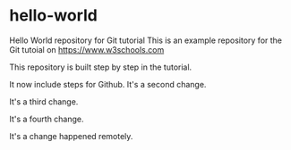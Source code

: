# hello-world
Hello World repository for Git tutorial
This is an example repository for the Git tutoial on https://www.w3schools.com

This repository is built step by step in the tutorial.

It now include steps for Github.
It's a second change.

It's a third change.

It's a fourth change.

It's a change happened remotely.
